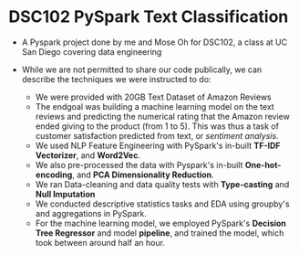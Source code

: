 # DSC102 PySpark Text Classification

* A Pyspark project done by me and Mose Oh for DSC102, a class at UC San Diego covering data engineering

* While we are not permitted to share our code publically, we can describe the techniques we were instructed to do:
    * We were provided with 20GB Text Dataset of Amazon Reviews
    * The endgoal was building a machine learning model on the text reviews and predicting the numerical rating that the Amazon review ended giving to the product (from 1 to 5). This was thus a task of customer satisfaction predicted from text, or *sentiment analysis*.
    * We used NLP Feature Engineering with PySpark's in-built **TF-IDF Vectorizer**, and **Word2Vec**.
    * We also pre-processed the data with Pyspark's in-built **One-hot-encoding**, and **PCA Dimensionality Reduction**.
    * We ran Data-cleaning and data quality tests with **Type-casting** and **Null Imputation**
    * We conducted descriptive statistics tasks and EDA using groupby's and aggregations in PySpark.
    * For the machine learning model, we employed PySpark's **Decision Tree Regressor** and model **pipeline**, and trained the model, which took between around half an hour.
